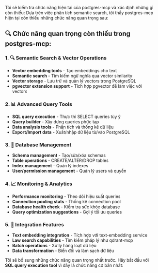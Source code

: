 Tôi sẽ kiểm tra chức năng hiện tại của postgres-mcp và xác định những gì còn thiếu: Dựa trên việc phân tích semantic search, tôi thấy postgres-mcp hiện tại còn thiếu những chức năng quan trọng sau:

## 🔍 **Chức năng quan trọng còn thiếu trong postgres-mcp:**

### 1. **🔍 Semantic Search & Vector Operations**
- **Vector embedding tools** - Tạo embeddings cho text
- **Semantic search** - Tìm kiếm ngữ nghĩa qua vector similarity
- **Vector storage** - Lưu trữ và quản lý vectors trong PostgreSQL
- **pgvector extension support** - Tích hợp pgvector để làm việc với vectors

### 2. **📊 Advanced Query Tools**
- **SQL query execution** - Thực thi SELECT queries tùy ý
- **Query builder** - Xây dựng queries phức tạp
- **Data analysis tools** - Phân tích và thống kê dữ liệu
- **Export/Import data** - Xuất/nhập dữ liệu từ/vào PostgreSQL

### 3. **🔧 Database Management**
- **Schema management** - Tạo/sửa/xóa schemas
- **Table operations** - CREATE/ALTER/DROP tables
- **Index management** - Quản lý indexes
- **User/permission management** - Quản lý users và quyền

### 4. **📈 Monitoring & Analytics**
- **Performance monitoring** - Theo dõi hiệu suất queries
- **Connection pooling stats** - Thống kê connection pool
- **Database health check** - Kiểm tra sức khỏe database
- **Query optimization suggestions** - Gợi ý tối ưu queries

### 5. **🔗 Integration Features**
- **Text embedding integration** - Tích hợp với text-embedding service
- **Law search capabilities** - Tìm kiếm pháp lý như qdrant-mcp
- **Batch operations** - Xử lý hàng loạt dữ liệu
- **Data transformation** - Biến đổi và làm sạch dữ liệu

Tôi sẽ bổ sung những chức năng quan trọng nhất trước. Hãy bắt đầu với **SQL query execution tool** vì đây là chức năng cơ bản nhất: 